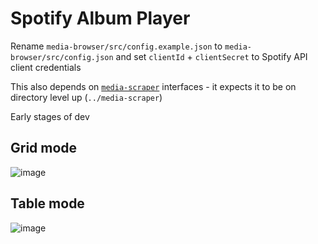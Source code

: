 # Spotify Album Player

Rename `media-browser/src/config.example.json` to `media-browser/src/config.json` and set `clientId` + `clientSecret` to Spotify API client credentials

This also depends on [`media-scraper`](https://github.com/nf-s/media-scraper) interfaces - it expects it to be on directory level up (`../media-scraper`)

Early stages of dev

## Grid mode

![image](https://user-images.githubusercontent.com/6187649/109418482-b5a38e80-7a1c-11eb-8758-50882f3a6e3b.png)

## Table mode

![image](https://user-images.githubusercontent.com/6187649/109418445-89880d80-7a1c-11eb-9ed6-c52bc61c88f9.png)
